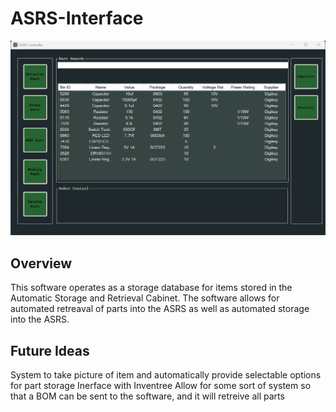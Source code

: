 # ASRS-Interface
![Window](images/Window.png)
## Overview
 This software operates as a storage database for items stored in the Automatic Storage and Retrieval Cabinet. The software 
 allows for automated retreaval of parts into the ASRS as well as automated storage into the ASRS.
 
 ## Future Ideas
 System to take picture of item and automatically provide selectable options for part storage
 Inerface with Inventree
 Allow for some sort of system so that a BOM can be sent to the software, and it will retreive all parts
 
 
 
